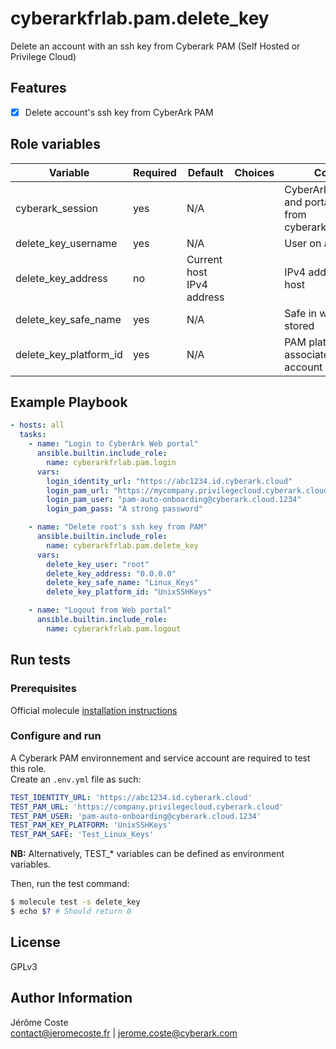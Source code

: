 # cyberarkfrlab.pam.delete_key

Delete an account with an ssh key from Cyberark PAM (Self Hosted or Privilege Cloud)

## Features
- [x] Delete account's ssh key from CyberArk PAM

## Role variables

| Variable               | Required | Default                          | Choices | Comments                                                                     |
|------------------------|----------|----------------------------------|---------|------------------------------------------------------------------------------|
| cyberark_session       | yes      | N/A                              |         | CyberArk session token and portal url. Obtained from cyberarkfrlab.pam.login |
| delete_key_username    | yes      | N/A                              |         | User on ansible host                                                         |
| delete_key_address     | no       | Current host IPv4 address        |         | IPv4 address of the host                                                     |
| delete_key_safe_name   | yes      | N/A                              |         | Safe in which the key is stored                                              |
| delete_key_platform_id | yes      | N/A                              |         | PAM platform associated to the account                                       |

## Example Playbook
```yaml
- hosts: all
  tasks:
    - name: "Login to CyberArk Web portal"
      ansible.builtin.include_role:
        name: cyberarkfrlab.pam.login
      vars:
        login_identity_url: "https://abc1234.id.cyberark.cloud"
        login_pam_url: "https://mycompany.privilegecloud.cyberark.cloud"
        login_pam_user: "pam-auto-onboarding@cyberark.cloud.1234"
        login_pam_pass: "A strong password"

    - name: "Delete root's ssh key from PAM"
      ansible.builtin.include_role:
        name: cyberarkfrlab.pam.delete_key
      vars:
        delete_key_user: "root"
        delete_key_address: "0.0.0.0"
        delete_key_safe_name: "Linux_Keys"
        delete_key_platform_id: "UnixSSHKeys"

    - name: "Logout from Web portal"
      ansible.builtin.include_role:
        name: cyberarkfrlab.pam.logout
```

## Run tests

### Prerequisites

Official molecule [installation instructions](https://ansible.readthedocs.io/projects/molecule/installation/)

### Configure and run

A Cyberark PAM environnement and service account are required to test this role. \
Create an `.env.yml` file as such:
```yaml
TEST_IDENTITY_URL: 'https://abc1234.id.cyberark.cloud'
TEST_PAM_URL: 'https://company.privilegecloud.cyberark.cloud'
TEST_PAM_USER: 'pam-auto-onboarding@cyberark.cloud.1234'
TEST_PAM_KEY_PLATFORM: 'UnixSSHKeys'
TEST_PAM_SAFE: 'Test_Linux_Keys'
```

**NB:** Alternatively, TEST_* variables can be defined as environment variables.

Then, run the test command:
```bash
$ molecule test -s delete_key
$ echo $? # Should return 0
```

## License

GPLv3

## Author Information

Jérôme Coste   
contact@jeromecoste.fr | jerome.coste@cyberark.com
